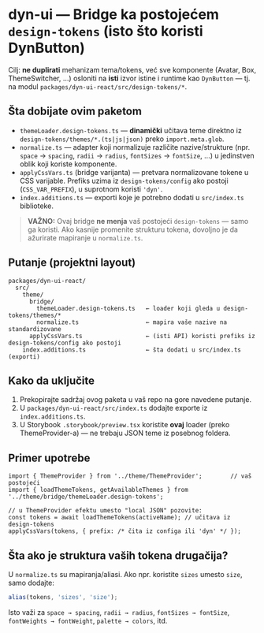 # dyn-ui — Bridge ka postojećem `design-tokens` (isto što koristi DynButton)

Cilj: **ne duplirati** mehanizam tema/tokens, već sve komponente (Avatar, Box, ThemeSwitcher, …) osloniti na **isti**
izvor istine i runtime kao `DynButton` — tj. na modul `packages/dyn-ui-react/src/design-tokens/*`.

## Šta dobijate ovim paketom
- `themeLoader.design-tokens.ts` — **dinamički** učitava teme direktno iz `design-tokens/themes/*.(ts|js|json)` preko `import.meta.glob`.
- `normalize.ts` — adapter koji normalizuje različite nazive/strukture (npr. `space` → `spacing`, `radii` → `radius`, `fontSizes` → `fontSize`, …) u jedinstven oblik koji koriste komponente.
- `applyCssVars.ts` (bridge varijanta) — pretvara normalizovane tokene u CSS varijable. Prefiks uzima iz `design-tokens/config` ako postoji (`CSS_VAR_PREFIX`), u suprotnom koristi `'dyn'`.
- `index.additions.ts` — exporti koje je potrebno dodati u `src/index.ts` biblioteke.

> **VAŽNO:** Ovaj bridge **ne menja** vaš postojeći `design-tokens` — samo ga koristi. Ako kasnije promenite strukturu tokena, dovoljno je da ažurirate mapiranje u `normalize.ts`.

## Putanje (projektni layout)

```
packages/dyn-ui-react/
  src/
    theme/
      bridge/
        themeLoader.design-tokens.ts   ← loader koji gleda u design-tokens/themes/*
        normalize.ts                   ← mapira vaše nazive na standardizovane
      applyCssVars.ts                  ← (isti API) koristi prefiks iz design-tokens/config ako postoji
    index.additions.ts                 ← šta dodati u src/index.ts (exporti)
```

## Kako da uključite
1) Prekopirajte sadržaj ovog paketa u vaš repo na gore navedene putanje.
2) U `packages/dyn-ui-react/src/index.ts` dodajte exporte iz `index.additions.ts`.
3) U Storybook `.storybook/preview.tsx` koristite **ovaj** loader (preko ThemeProvider-a) — ne trebaju JSON teme iz posebnog foldera.

## Primer upotrebe
```tsx
import { ThemeProvider } from '../theme/ThemeProvider';        // vaš postojeći
import { loadThemeTokens, getAvailableThemes } from '../theme/bridge/themeLoader.design-tokens';

// u ThemeProvider efektu umesto "local JSON" pozovite:
const tokens = await loadThemeTokens(activeName); // učitava iz design-tokens
applyCssVars(tokens, { prefix: /* čita iz configa ili 'dyn' */ });
```

## Šta ako je struktura vaših tokena drugačija?
U `normalize.ts` su mapiranja/aliasi. Ako npr. koristite `sizes` umesto `size`, samo dodajte:

```ts
alias(tokens, 'sizes', 'size');
```

Isto važi za `space → spacing`, `radii → radius`, `fontSizes → fontSize`, `fontWeights → fontWeight`, `palette → colors`, itd.
